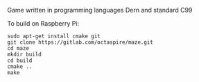 Game written in programming languages Dern and standard C99

To build on Raspberry Pi:

```shell
sudo apt-get install cmake git
git clone https://gitlab.com/octaspire/maze.git
cd maze
mkdir build
cd build
cmake ..
make
```

